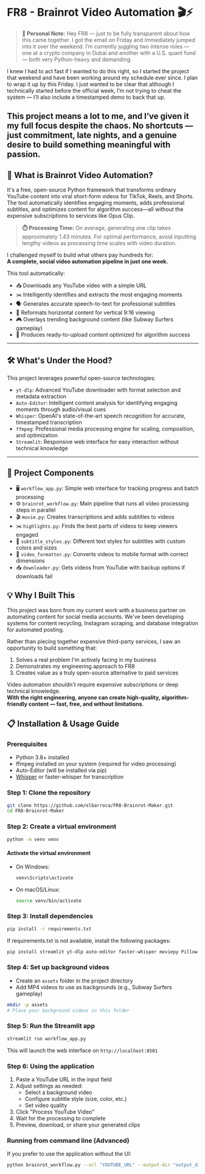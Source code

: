 # FR8 - Brainrot Video Automation 🎬⚡️

> **📝 Personal Note:** 
Hey FR8 — just to be fully transparent about how this came together. I got the email on Friday and immediately jumped into it over the weekend. I’m currently juggling two intense roles — one at a crypto company in Dubai and another with a U.S. quant fund — both very Python-heavy and demanding.

I knew I had to act fast if I wanted to do this right, so I started the project that weekend and have been working around my schedule ever since. I plan to wrap it up by this Friday. I just wanted to be clear that although I technically started before the official week, I’m not trying to cheat the system — I’ll also include a timestamped demo to back that up.

This project means a lot to me, and I’ve given it my full focus despite the chaos. No shortcuts — just commitment, late nights, and a genuine desire to build something meaningful with passion.
---

## 🧠 What is Brainrot Video Automation?

It's a free, open-source Python framework that transforms ordinary YouTube content into viral short-form videos for TikTok, Reels, and Shorts. The tool automatically identifies engaging moments, adds professional subtitles, and optimizes content for algorithm success—all without the expensive subscriptions to services like Opus Clip.

> **⏱️ Processing Time:** On average, generating one clip takes approximately 1.43 minutes. For optimal performance, avoid inputting lengthy videos as processing time scales with video duration.

I challenged myself to build what others pay hundreds for:  
**A complete, social video automation pipeline in just one week.**

This tool automatically:

- 📥 Downloads any YouTube video with a simple URL  
- ✂️ Intelligently identifies and extracts the most engaging moments  
- 🗣️ Generates accurate speech-to-text for professional subtitles  
- 📱 Reformats horizontal content for vertical 9:16 viewing  
- 🎮 Overlays trending background content (like Subway Surfers gameplay)  
- 🚀 Produces ready-to-upload content optimized for algorithm success

---

## 🛠️ What's Under the Hood?

This project leverages powerful open-source technologies:

- `yt-dlp`: Advanced YouTube downloader with format selection and metadata extraction
- `Auto-Editor`: Intelligent content analysis for identifying engaging moments through audio/visual cues
- `Whisper`: OpenAI's state-of-the-art speech recognition for accurate, timestamped transcription
- `ffmpeg`: Professional media processing engine for scaling, composition, and optimization
- `Streamlit`: Responsive web interface for easy interaction without technical knowledge

---
## 🧰 Project Components

- 🖥️ `workflow_app.py`: Simple web interface for tracking progress and batch processing
- ⚙️ `brainrot_workflow.py`: Main pipeline that runs all video processing steps in parallel
- 🎬 `movie.py`: Creates transcriptions and adds subtitles to videos
- ✂️ `highlights.py`: Finds the best parts of videos to keep viewers engaged
- 💬 `subtitle_styles.py`: Different text styles for subtitles with custom colors and sizes
- 📱 `video_formatter.py`: Converts videos to mobile format with correct dimensions
- 📥 `downloader.py`: Gets videos from YouTube with backup options if downloads fail

## 💡 Why I Built This

This project was born from my current work with a business partner on automating content for social media accounts. We've been developing systems for content recycling, Instagram scraping, and database integration for automated posting.

Rather than piecing together expensive third-party services, I saw an opportunity to build something that:

1. Solves a real problem I'm actively facing in my business
2. Demonstrates my engineering approach to FR8
3. Creates value as a truly open-source alternative to paid services

Video automation shouldn't require expensive subscriptions or deep technical knowledge.  
**With the right engineering, anyone can create high-quality, algorithm-friendly content — fast, free, and without limitations.**

## 📋 Installation & Usage Guide

### Prerequisites
- Python 3.8+ installed
- ffmpeg installed on your system (required for video processing)
- Auto-Editor (will be installed via pip)
- [Whisper](https://github.com/openai/whisper) or faster-whisper for transcription

### Step 1: Clone the repository
```bash
git clone https://github.com/elbarroca/FR8-Brainrot-Maker.git
cd FR8-Brainrot-Maker
```

### Step 2: Create a virtual environment
```bash
python -m venv venv
```

#### Activate the virtual environment
- On Windows:
  ```bash
  venv\Scripts\activate
  ```
- On macOS/Linux:
  ```bash
  source venv/bin/activate
  ```

### Step 3: Install dependencies
```bash
pip install -r requirements.txt
```

If requirements.txt is not available, install the following packages:
```bash
pip install streamlit yt-dlp auto-editor faster-whisper moviepy Pillow requests ffmpeg-python
```

### Step 4: Set up background videos
- Create an `assets` folder in the project directory
- Add MP4 videos to use as backgrounds (e.g., Subway Surfers gameplay)
```bash
mkdir -p assets
# Place your background videos in this folder
```

### Step 5: Run the Streamlit app
```bash
streamlit run workflow_app.py
```

This will launch the web interface on `http://localhost:8501`

### Step 6: Using the application
1. Paste a YouTube URL in the input field
2. Adjust settings as needed:
   - Select a background video
   - Configure subtitle style (size, color, etc.)
   - Set video quality
3. Click "Process YouTube Video"
4. Wait for the processing to complete
5. Preview, download, or share your generated clips

### Running from command line (Advanced)
If you prefer to use the application without the UI:
```bash
python brainrot_workflow.py --url "YOUTUBE_URL" --output-dir "output_directory" --background "path/to/background.mp4"
```